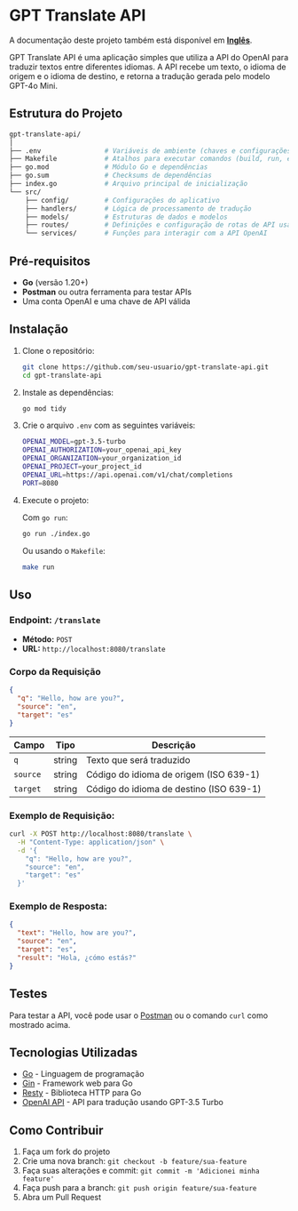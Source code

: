 # GPT Translate API

A documentação deste projeto também está disponível em **[Inglês](README.md)**.

GPT Translate API é uma aplicação simples que utiliza a API do OpenAI para traduzir textos entre diferentes idiomas. A API recebe um texto, o idioma de origem e o idioma de destino, e retorna a tradução gerada pelo modelo GPT-4o Mini.

## Estrutura do Projeto

```bash
gpt-translate-api/
│
├── .env                # Variáveis de ambiente (chaves e configurações sensíveis)
├── Makefile            # Atalhos para executar comandos (build, run, etc.)
├── go.mod              # Módulo Go e dependências
├── go.sum              # Checksums de dependências
├── index.go            # Arquivo principal de inicialização
└── src/
    ├── config/         # Configurações do aplicativo
    ├── handlers/       # Lógica de processamento de tradução
    ├── models/         # Estruturas de dados e modelos
    ├── routes/         # Definições e configuração de rotas de API usando Gin
    └── services/       # Funções para interagir com a API OpenAI
```

## Pré-requisitos

- **Go** (versão 1.20+)
- **Postman** ou outra ferramenta para testar APIs
- Uma conta OpenAI e uma chave de API válida

## Instalação

1. Clone o repositório:

   ```bash
   git clone https://github.com/seu-usuario/gpt-translate-api.git
   cd gpt-translate-api
   ```

2. Instale as dependências:

   ```bash
   go mod tidy
   ```

3. Crie o arquivo `.env` com as seguintes variáveis:

   ```bash
   OPENAI_MODEL=gpt-3.5-turbo
   OPENAI_AUTHORIZATION=your_openai_api_key
   OPENAI_ORGANIZATION=your_organization_id
   OPENAI_PROJECT=your_project_id
   OPENAI_URL=https://api.openai.com/v1/chat/completions
   PORT=8080
   ```

4. Execute o projeto:

   Com `go run`:
   
   ```bash
   go run ./index.go
   ```

   Ou usando o `Makefile`:

   ```bash
   make run
   ```

## Uso

### Endpoint: `/translate`

- **Método:** `POST`
- **URL:** `http://localhost:8080/translate`

### Corpo da Requisição

```json
{
  "q": "Hello, how are you?",
  "source": "en",
  "target": "es"
}
```

| Campo     | Tipo   | Descrição                          |
|-----------|--------|------------------------------------|
| `q`       | string | Texto que será traduzido           |
| `source`  | string | Código do idioma de origem (ISO 639-1) |
| `target`  | string | Código do idioma de destino (ISO 639-1) |

### Exemplo de Requisição:

```bash
curl -X POST http://localhost:8080/translate \
  -H "Content-Type: application/json" \
  -d '{
    "q": "Hello, how are you?",
    "source": "en",
    "target": "es"
  }'
```

### Exemplo de Resposta:

```json
{
  "text": "Hello, how are you?",
  "source": "en",
  "target": "es",
  "result": "Hola, ¿cómo estás?"
}
```

## Testes

Para testar a API, você pode usar o [Postman](https://www.postman.com/) ou o comando `curl` como mostrado acima. 

## Tecnologias Utilizadas

- [Go](https://golang.org/) - Linguagem de programação
- [Gin](https://github.com/gin-gonic/gin) - Framework web para Go
- [Resty](https://github.com/go-resty/resty) - Biblioteca HTTP para Go
- [OpenAI API](https://beta.openai.com/docs/) - API para tradução usando GPT-3.5 Turbo

## Como Contribuir

1. Faça um fork do projeto
2. Crie uma nova branch: `git checkout -b feature/sua-feature`
3. Faça suas alterações e commit: `git commit -m 'Adicionei minha feature'`
4. Faça push para a branch: `git push origin feature/sua-feature`
5. Abra um Pull Request
